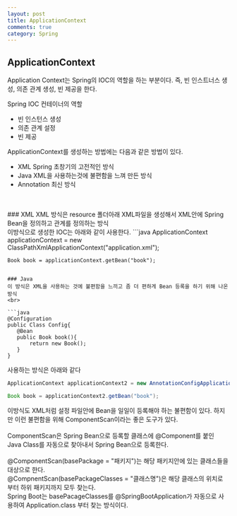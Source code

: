 ```yaml
---
layout: post
title: ApplicationContext
comments: true
category: Spring
---
```


## ApplicationContext
Application Context는 Spring의 IOC의 역할을 하는 부분이다.  즉, 빈 인스트너스 생성, 
의존 관계 생성, 빈 제공을 한다.
<br>

Spring IOC 컨테이너의 역할
* 빈 인스턴스 생성
* 의존 관계 설정
* 빈 제공

ApplicationContext를 생성하는 방법에는 다음과 같은 방법이 있다.

* XML Spring 초창기의 고전적인 방식
* Java XML을 사용하는것에 불편함을 느껴 만든 방식
* Annotation 최신 방식
<br>
<br>
### XML
XML 방식은 resource 폴더아래 XML파일을 생성해서 XML안에 Spring Bean을 정의하고 관계를 정의하는 방식<br>
이방식으로 생성한 IOC는 아래와 같이 사용한다.
```java
ApplicationContext applicationContext =
        new ClassPathXmlApplicationContext("application.xml");

    Book book = applicationContext.getBean("book");
 ```

### Java
이 방식은 XML을 사용하는 것에 불편함을 느끼고 좀 더 편하게 Bean 등록을 하기 위해 나온 방식
<br>

```java
@Configuration
public Class Config{
    @Bean
    public Book book(){
        return new Book();
    }
}
```
사용하는 방식은 아래와 같다
```java
ApplicationContext applicationContext2 = new AnnotationConfigApplicationContext(Config.class);

Book book = applicationContext2.getBean("book");
```
이방식도 XML처럼 설정 파일안에 Bean을 일일이 등록해야 하는 불편함이 있다. 하지만 이런 불편함을 위해 ComponentScan이라는 좋은 도구가 있다.
<br>
<br>
ComponentScan은 Spring Bean으로 등록할 클래스에 @Component를 붙인 Java Class를 자동으로 찾아내서 Spring Bean으로 등록한다.
<br>
<br>
@ComponentScan(basePackage = "패키지")는 해당 패키지안에 있는 클래스들을 대상으로 한다.
<br>
@CompnentScan(basePackageClasses = "클래스명")은
해당 클래스의 위치로 부터 하위 패키지까지 모두 찾는다.
<br>
Spring Boot는 basePacageClasses를 @SpringBootApplication가 자동으로 사용하여 Application.class 부터 찾는 방식이다.